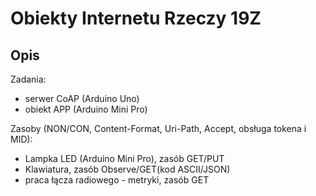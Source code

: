 # Obiekty Internetu Rzeczy 19Z

## Opis

Zadania:
- serwer CoAP (Arduino Uno)
- obiekt APP (Arduino Mini Pro)

Zasoby (NON/CON, Content-Format, Uri-Path, Accept, obsługa tokena i MID):
- Lampka LED (Arduino Mini Pro), zasób GET/PUT
- Klawiatura, zasób Observe/GET(kod ASCII/JSON)
- praca łącza radiowego - metryki, zasób GET
